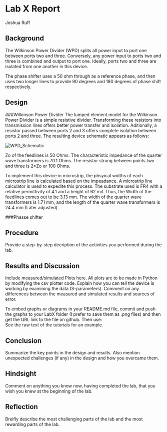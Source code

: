 # Lab X Report
Joshua Ruff

## Background
The Wilkinson Power Divider (WPD) splits all power input to port one between ports two and three. Conversely, any power input to ports two and three is combined and output to port one. Ideally, ports two and three are isolated from one another in this device. 

The phase shifter uses a 50 ohm through as a reference phase, and then uses two longer lines to provide 90 degrees and 180 degrees of phase shift respectively. 

## Design
###Wilkinson Power Divider
The lumped element model for the Wilkinson Power Divider is a simple resistive divider. Transforming these resistors into transmission lines offers better power transfer and isolation. Aditionally, a resistor passed between ports 2 and 3 offers complete isolation between ports 2 and three. The resulting device schematic appears as follows: 

![WPD_Schematic](https://github.com/CourseReps/ECEN452-Spring2016/edit/master/Students/joshruff/Lab7/WPD.jpg)<br>

Zo of the feedlines is 50 Ohms. The characteristic impedance of the quarter wave transformers is 70.1 Ohms. The resistor strung between points two and three is 2*Zo or 100 Ohms. 

To implement this device in microstrip, the phsyical widths of each microstrip line is calculated based on the impeadance. A microstrip line calculator is used to expedite this process. The substrate used is FR4 with a relative permittivity of 4.1 and a height of 62 mil. Thus, the Width of the feedlines comes out to be 3.13 mm. The width of the quarter wave transformers is 1.71 mm, and the length of the quarter wave transformers is 24.4 mm (Later adjusted). 

###Phasse shifter



## Procedure
Provide a step-by-step decription of the activities you performed during the lab.

## Results and Discussion
Include measured/simulated Plots here. All plots are to be made in Python by modifying the csv plotter code. Explain how you can tell the device is working by examining the data (S-parameters). Comment on any differences between the measured and simulated results and sources of error.

To embed graphs or diagrams in your README.md file, commit and push the graphs to your LabX folder (I prefer to save them as .png files) and then get the URL link to the file on github. Then use: <br>
See the raw text of the tutorials for an example.

## Conclusion
Summarize the key points in the design and results. Also mention unexpected challenges (if any) in the design and how you overcame them. 

## Hindsight
Comment on anything you know now, having completed the lab, that you wish you knew at the beginning of the lab.

## Reflection
Breifly describe the most challenging parts of the lab and the most rewarding parts of the lab.
